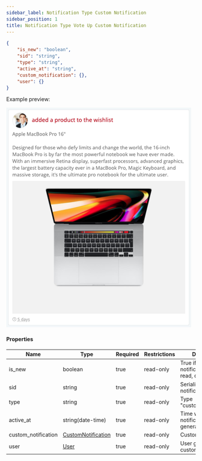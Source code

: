 ```yaml
---
sidebar_label: Notification Type Custom Notification
sidebar_position: 1
title: Notification Type Vote Up Custom Notification
---
```

```json
{
    "is_new": "boolean",
    "sid": "string",
    "type": "string",
    "active_at": "string",
    "custom_notification": {},
    "user": {}
}
```

Example preview:

![Notification](/img/notification_types/custom_notification.png)

#### Properties

|Name|Type|Required|Restrictions|Description|
|---|---|---|---|---|
|is_new|boolean|true|read-only|True if the notification has been read, otherwise false|
|sid|string|true|read-only|Serialization id of the notification|
|type|string|true|read-only|Type "custom_notification"|
|active_at|string(date-time)|true|read-only|Time when the notification was generated|
|custom_notification|[CustomNotification](/docs/apireference/v2/schemas/custom_notification)|true|read-only|Custom notification|
|user|[User](/docs/apireference/v2/schemas/user)|true|read-only|User generate the custom notification|
